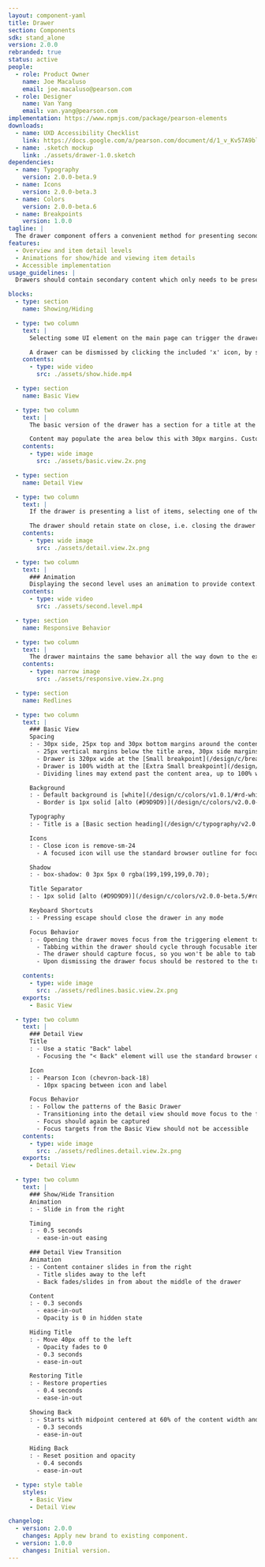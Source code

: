 ```yaml
---
layout: component-yaml
title: Drawer
section: Components
sdk: stand_alone
version: 2.0.0
rebranded: true
status: active
people:
  - role: Product Owner
    name: Joe Macaluso
    email: joe.macaluso@pearson.com
  - role: Designer
    name: Van Yang
    email: van.yang@pearson.com
implementation: https://www.npmjs.com/package/pearson-elements
downloads:
  - name: UXD Accessibility Checklist
    link: https://docs.google.com/a/pearson.com/document/d/1_v_Kv57A9blAQ1K7qEThcizcLAygdD1B_nl2LJ5TzqA/edit?usp=sharing
  - name: .sketch mockup
    link: ./assets/drawer-1.0.sketch
dependencies:
  - name: Typography
    version: 2.0.0-beta.9
  - name: Icons
    version: 2.0.0-beta.3
  - name: Colors
    version: 2.0.0-beta.6
  - name: Breakpoints
    version: 1.0.0
tagline: |
  The drawer component offers a convenient method for presenting secondary information which doesn't need to be immediately visible.
features:
  - Overview and item detail levels
  - Animations for show/hide and viewing item details
  - Accessible implementation
usage_guidelines: |
  Drawers should contain secondary content which only needs to be presented when specifically requested by the user, such as help information.

blocks:
  - type: section
    name: Showing/Hiding

  - type: two column
    text: |
      Selecting some UI element on the main page can trigger the drawer to slide in from the right, for example clicking 'Help' in the header.

      A drawer can be dismissed by clicking the included 'x' icon, by selecting the trigger element again, or by hitting the escape key.
    contents:
      - type: wide video
        src: ./assets/show.hide.mp4

  - type: section
    name: Basic View

  - type: two column
    text: |
      The basic version of the drawer has a section for a title at the top and a built in close 'x' icon.

      Content may populate the area below this with 30px margins. Custom background colors and dividing lines may extend to 100% width.
    contents:
      - type: wide image
        src: ./assets/basic.view.2x.png

  - type: section
    name: Detail View

  - type: two column
    text: |
      If the drawer is presenting a list of items, selecting one of them should transition the drawer to the detail view. This adds a back label and icon for returning to the originating view.

      The drawer should retain state on close, i.e. closing the drawer on a detail view and then reopening the same drawer will return the user to that detail view.
    contents:
      - type: wide image
        src: ./assets/detail.view.2x.png

  - type: two column
    text: |
      ### Animation
      Displaying the second level uses an animation to provide context.
    contents:
      - type: wide video
        src: ./assets/second.level.mp4

  - type: section
    name: Responsive Behavior

  - type: two column
    text: |
      The drawer maintains the same behavior all the way down to the extra small breakpoint, at which point it begins taking up 100% of the viewport width.
    contents:
      - type: narrow image
        src: ./assets/responsive.view.2x.png

  - type: section
    name: Redlines

  - type: two column
    text: |
      ### Basic View
      Spacing
      : - 30px side, 25px top and 30px bottom margins around the content area
        - 25px vertical margins below the title area, 30px side margins
        - Drawer is 320px wide at the [Small breakpoint](/design/c/breakpoints/v1.0.0/#rd-small) and wider
        - Drawer is 100% width at the [Extra Small breakpoint](/design/c/breakpoints/v1.0.0/#rd-extra-small)
        - Dividing lines may extend past the content area, up to 100% width

      Background
      : - Default background is [white](/design/c/colors/v1.0.1/#rd-white-ffffff), may customized to an accessible color and extend to 100% width.
        - Border is 1px solid [alto (#D9D9D9)](/design/c/colors/v2.0.0-beta.5/#rd-alto)

      Typography
      : - Title is a [Basic section heading](/design/c/typography/v2.0.0-beta.9/#rd-ui-headings-section-basic)

      Icons
      : - Close icon is remove-sm-24
        - A focused icon will use the standard browser outline for focus

      Shadow
      : - box-shadow: 0 3px 5px 0 rgba(199,199,199,0.70);

      Title Separator
      : - 1px solid [alto (#D9D9D9)](/design/c/colors/v2.0.0-beta.5/#rd-alto)

      Keyboard Shortcuts
      : - Pressing escape should close the drawer in any mode

      Focus Behavior
      : - Opening the drawer moves focus from the triggering element to the first focusable item within the drawer (typically the Close icon).
        - Tabbing within the drawer should cycle through focusable items like normal
        - The drawer should capture focus, so you won't be able to tab out of the drawer
        - Upon dismissing the drawer focus should be restored to the triggering element

    contents:
      - type: wide image
        src: ./assets/redlines.basic.view.2x.png
    exports:
      - Basic View

  - type: two column
    text: |
      ### Detail View
      Title
      : - Use a static "Back" label
        - Focusing the "< Back" element will use the standard browser outline for focus

      Icon
      : - Pearson Icon (chevron-back-18)
        - 10px spacing between icon and label

      Focus Behavior
      : - Follow the patterns of the Basic Drawer
        - Transitioning into the detail view should move focus to the first focusable element of the view (typically the back button)
        - Focus should again be captured
        - Focus targets from the Basic View should not be accessible
    contents:
      - type: wide image
        src: ./assets/redlines.detail.view.2x.png
    exports:
      - Detail View

  - type: two column
    text: |
      ### Show/Hide Transition
      Animation
      : - Slide in from the right

      Timing
      : - 0.5 seconds
        - ease-in-out easing

      ### Detail View Transition
      Animation
      : - Content container slides in from the right
        - Title slides away to the left
        - Back fades/slides in from about the middle of the drawer

      Content
      : - 0.3 seconds
        - ease-in-out
        - Opacity is 0 in hidden state

      Hiding Title
      : - Move 40px off to the left
        - Opacity fades to 0
        - 0.3 seconds
        - ease-in-out

      Restoring Title
      : - Restore properties
        - 0.4 seconds
        - ease-in-out

      Showing Back
      : - Starts with midpoint centered at 60% of the content width and opacity of 0
        - 0.3 seconds
        - ease-in-out

      Hiding Back
      : - Reset position and opacity
        - 0.4 seconds
        - ease-in-out

  - type: style table
    styles:
      - Basic View
      - Detail View

changelog:
  - version: 2.0.0
    changes: Apply new brand to existing component.
  - version: 1.0.0
    changes: Initial version.
---
```

